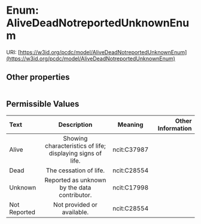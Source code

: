 
# Enum: AliveDeadNotreportedUnknownEnum




URI: [https://w3id.org/pcdc/model/AliveDeadNotreportedUnknownEnum](https://w3id.org/pcdc/model/AliveDeadNotreportedUnknownEnum)


## Other properties

|  |  |  |
| --- | --- | --- |

## Permissible Values

| Text | Description | Meaning | Other Information |
| :--- | :---: | :---: | ---: |
| Alive | Showing characteristics of life; displaying signs of life. | ncit:C37987 |  |
| Dead | The cessation of life. | ncit:C28554 |  |
| Unknown | Reported as unknown by the data contributor. | ncit:C17998 |  |
| Not Reported | Not provided or available. | ncit:C28554 |  |

